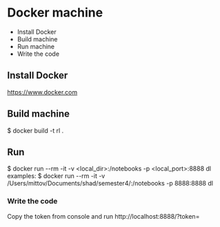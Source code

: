 # Docker machine

* Install Docker
* Build machine
* Run machine
* Write the code

## Install Docker
https://www.docker.com

## Build machine

$ docker build -t rl .

## Run 
$ docker run --rm -it -v <local_dir>:/notebooks -p <local_port>:8888 dl
examples:
$ docker run --rm -it -v /Users/mittov/Documents/shad/semester4/:/notebooks -p 8888:8888 dl

### Write the code
Copy the token from console and run
http://localhost:8888/?token=<token>
